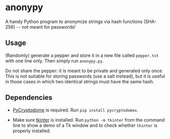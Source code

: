 # anonypy
A handy Python program to anonymize strings via hash functions (SHA-256) -- not meant for passwords!

## Usage
(Randomly) generate a pepper and store it in a new file called `pepper.txt` with one line only. Then simply run `anonypy.py`.

Do not share the pepper: it is meant to be private and generated only once. This is not suitable for storing passwords (use a salt instead), but it is useful in those cases in which two identical strings must have the same hash. 

## Dependencies
* [PyCryptodome](https://pypi.org/project/pycryptodome) is required. Run `pip install pycryptodomex`.

* Make sure [tkinter](https://docs.python.org/3/library/tkinter.html) is installed. Run ```python -m tkinter``` from the command line to show a demo of a Tk window and to check whether `tkinter` is properly installed.
